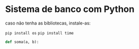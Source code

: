 # Sistema de banco com Python

caso não tenha as bibliotecas, instale-as:

`pip install os`
`pip install time`

```Python
def soma(a, b):
```
